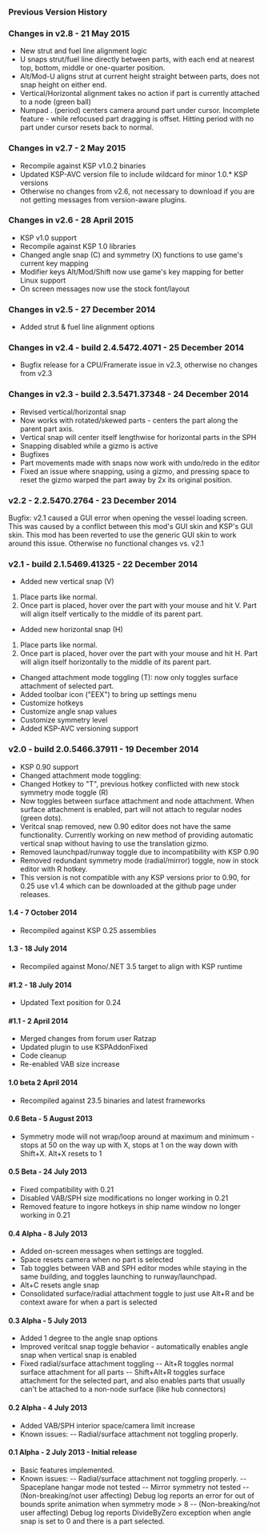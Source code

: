 ﻿### Previous Version History

### Changes in v2.8 - 21 May 2015
* New strut and fuel line alignment logic
* U snaps strut/fuel line directly between parts, with each end at nearest top, bottom, middle or one-quarter position.
* Alt/Mod-U aligns strut at current height straight between parts, does not snap height on either end.
* Vertical/Horizontal alignment takes no action if part is currently attached to a node (green ball)
* Numpad . (period) centers camera around part under cursor. Incomplete feature - while refocused part dragging is offset. Hitting period with no part under cursor resets back to normal.

### Changes in v2.7 - 2 May 2015
* Recompile against KSP v1.0.2 binaries
* Updated KSP-AVC version file to include wildcard for minor 1.0.* KSP versions
* Otherwise no changes from v2.6, not necessary to download if you are not getting messages from version-aware plugins.

### Changes in v2.6 - 28 April 2015
* KSP v1.0 support
* Recompile against KSP 1.0 libraries
* Changed angle snap (C) and symmetry (X) functions to use game's current key mapping
* Modifier keys Alt/Mod/Shift now use game's key mapping for better Linux support
* On screen messages now use the stock font/layout

### Changes in v2.5 - 27 December 2014
* Added strut & fuel line alignment options

### Changes in v2.4 - build 2.4.5472.4071 - 25 December 2014
* Bugfix release for a CPU/Framerate issue in v2.3, otherwise no changes from v2.3

### Changes in v2.3 - build 2.3.5471.37348 - 24 December 2014
* Revised vertical/horizontal snap
 * Now works with rotated/skewed parts - centers the part along the parent part axis.
 * Vertical snap will center itself lengthwise for horizontal parts in the SPH
 * Snapping disabled while a gizmo is active
* Bugfixes
 * Part movements made with snaps now work with undo/redo in the editor
 * Fixed an issue where snapping, using a gizmo, and pressing space to reset the gizmo warped the part away by 2x its original position.

### v2.2 - 2.2.5470.2764 - 23 December 2014

Bugfix: v2.1 caused a GUI error when opening the vessel loading screen. This was caused by a conflict between this mod's GUI skin and KSP's GUI skin.
This mod has been reverted to use the generic GUI skin to work around this issue. Otherwise no functional changes vs. v2.1

### v2.1 - build 2.1.5469.41325 - 22 December 2014
* Added new vertical snap (V)
 1. Place parts like normal.
 2. Once part is placed, hover over the part with your mouse and hit V. Part will align itself vertically to the middle of its parent part.
* Added new horizontal snap (H)
 1. Place parts like normal.
 2. Once part is placed, hover over the part with your mouse and hit H. Part will align itself horizontally to the middle of its parent part.
* Changed attachment mode toggling (T): now only toggles surface attachment of selected part.
* Added toolbar icon ("EEX") to bring up settings menu
 * Customize hotkeys
 * Customize angle snap values
 * Customize symmetry level
* Added KSP-AVC versioning support

### v2.0 - build 2.0.5466.37911 - 19 December 2014
* KSP 0.90 support
* Changed attachment mode toggling:
 * Changed Hotkey to "T", previous hotkey conflicted with new stock symmetry mode toggle (R)
 * Now toggles between surface attachment and node attachment. When surface attachment is enabled, part will not attach to regular nodes (green dots).
* Veritcal snap removed, new 0.90 editor does not have the same functionality. Currently working on new method of providing automatic vertical snap without having to use the translation gizmo.
* Removed launchpad/runway toggle due to incompatibility with KSP 0.90
* Removed redundant symmetry mode (radial/mirror) toggle, now in stock editor with R hotkey.
* This version is not compatible with any KSP versions prior to 0.90, for 0.25 use v1.4 which can be downloaded at the github page under releases.

#### 1.4 - 7 October 2014
  *   Recompiled against KSP 0.25 assemblies

#### 1.3 - 18 July 2014
  *   Recompiled against Mono/.NET 3.5 target to align with KSP runtime

#### #1.2 - 18 July 2014
*   Updated Text position for 0.24

#### #1.1 - 2 April 2014
*   Merged changes from forum user Ratzap
*   Updated plugin to use KSPAddonFixed
*   Code cleanup
*   Re-enabled VAB size increase

#### 1.0 beta 2 April 2014
*   Recompiled against 23.5 binaries and latest frameworks

#### 0.6 Beta - 5 August 2013
*   Symmetry mode will not wrap/loop around at maximum and minimum - stops at 50 on the way up with X, stops at 1 on the way down with Shift+X. Alt+X resets to 1

#### 0.5 Beta - 24 July 2013
*   Fixed compatibility with 0.21
*   Disabled VAB/SPH size modifications no longer working in 0.21
*   Removed feature to ingore hotkeys in ship name window no longer working in 0.21

#### 0.4 Alpha - 8 July 2013
*   Added on-screen messages when settings are toggled.
*   Space resets camera when no part is selected
*   Tab toggles between VAB and SPH editor modes while staying in the same building, and toggles launching to runway/launchpad.
*   Alt+C resets angle snap
*   Consolidated surface/radial attachment toggle to just use Alt+R and be context aware for when a part is selected

#### 0.3 Alpha - 5 July 2013
*   Added 1 degree to the angle snap options
*   Improved veritcal snap toggle behavior - automatically enables angle snap when vertical snap is enabled
*   Fixed radial/surface attachment toggling
-- Alt+R toggles normal surface attachment for all parts
-- Shift+Alt+R toggles surface attachment for the selected part, and also enables parts that usually can't be attached to a non-node surface (like hub connectors)

#### 0.2 Alpha - 4 July 2013
*   Added VAB/SPH interior space/camera limit increase
*   Known issues:
-- Radial/surface attachment not toggling properly.

#### 0.1 Alpha - 2 July 2013 - Initial release
*   Basic features implemented.
*   Known issues:
-- Radial/surface attachment not toggling properly.
-- Spaceplane hangar mode not tested
-- Mirror symmetry not tested
-- (Non-breaking/not user affecting) Debug log reports an error for out of bounds sprite animation when symmetry mode > 8
-- (Non-breaking/not user affecting) Debug log reports DivideByZero exception when angle snap is set to 0 and there is a part selected.
